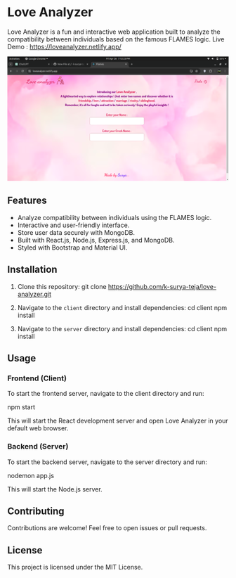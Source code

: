 
# Love Analyzer

Love Analyzer is a fun and interactive web application built to analyze the compatibility between individuals based on the famous FLAMES logic.
Live Demo : <a href="https://loveanalyzer.netlify.app/">https://loveanalyzer.netlify.app/</a>

![Love Analyzer](love-analyzer.png)


## Features

- Analyze compatibility between individuals using the FLAMES logic.
- Interactive and user-friendly interface.
- Store user data securely with MongoDB.
- Built with React.js, Node.js, Express.js, and MongoDB.
- Styled with Bootstrap and Material UI.

## Installation

1. Clone this repository:
     git clone https://github.com/k-surya-teja/love-analyzer.git
   
2. Navigate to the `client` directory and install dependencies:
     cd client
     npm install

3. Navigate to the `server` directory and install dependencies:
     cd client
     npm install

## Usage

### Frontend (Client)
To start the frontend server, navigate to the client directory and run:

   npm start
   
This will start the React development server and open Love Analyzer in your default web browser.

### Backend (Server)
To start the backend server, navigate to the server directory and run:

  nodemon app.js

This will start the Node.js server.

## Contributing
Contributions are welcome! Feel free to open issues or pull requests.

## License
This project is licensed under the MIT License.




